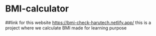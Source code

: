# BMI-calculator
##link for this website <https://bmi-check-harutech.netlify.app/>
this is a project where we calculate BMI made for learning purpose 
